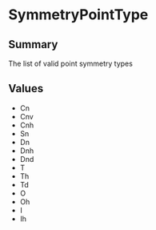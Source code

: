 
# SymmetryPointType

## Summary
The list of valid point symmetry types


## Values

<ul><li>Cn</li>
<li>Cnv</li>
<li>Cnh</li>
<li>Sn</li>
<li>Dn</li>
<li>Dnh</li>
<li>Dnd</li>
<li>T</li>
<li>Th</li>
<li>Td</li>
<li>O</li>
<li>Oh</li>
<li>I</li>
<li>Ih</li></ul>




